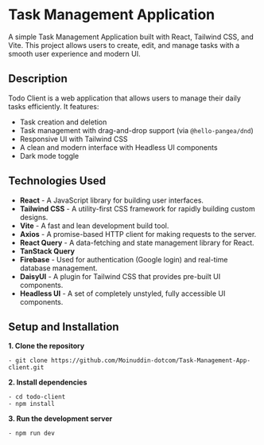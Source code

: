 # Task Management Application

A simple Task Management Application built with React, Tailwind CSS, and Vite. This project allows users to create, edit, and manage tasks with a smooth user experience and modern UI.


## Description

Todo Client is a web application that allows users to manage their daily tasks efficiently. It features:

- Task creation and deletion
- Task management with drag-and-drop support (via `@hello-pangea/dnd`)
- Responsive UI with Tailwind CSS
- A clean and modern interface with Headless UI components
- Dark mode toggle

## Technologies Used

- **React** - A JavaScript library for building user interfaces.
- **Tailwind CSS** - A utility-first CSS framework for rapidly building custom designs.
- **Vite** - A fast and lean development build tool.
- **Axios** - A promise-based HTTP client for making requests to the server.
- **React Query** - A data-fetching and state management library for React.
- **TanStack Query**
- **Firebase** - Used for authentication (Google login) and real-time database management.
- **DaisyUI** - A plugin for Tailwind CSS that provides pre-built UI components.
- **Headless UI** - A set of completely unstyled, fully accessible UI components.


## Setup and Installation

**1. Clone the repository**

    - git clone https://github.com/Moinuddin-dotcom/Task-Management-App-client.git

**2. Install dependencies**

    - cd todo-client
    - npm install

**3. Run the development server**

    - npm run dev
